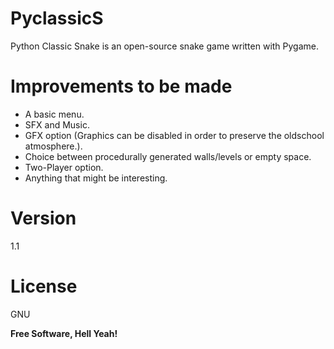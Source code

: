 PyclassicS
==========

Python Classic Snake is an open-source snake game written with Pygame.

Improvements to be made
========================

- A basic menu.
- SFX and Music.
- GFX option (Graphics can be disabled in order to preserve the oldschool atmosphere.).
- Choice between procedurally generated walls/levels or empty space.
- Two-Player option.
- Anything that might be interesting.

Version
=======

1.1

License
=======

GNU

**Free Software, Hell Yeah!**
